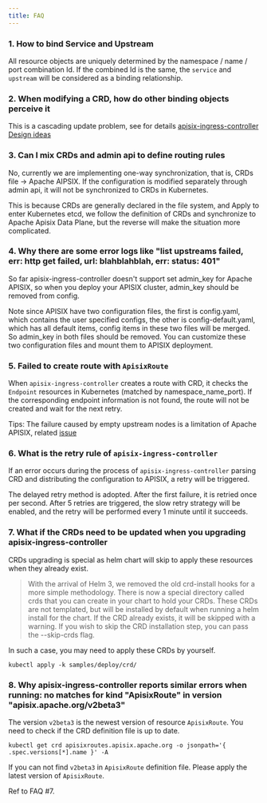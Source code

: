 ```yaml
---
title: FAQ
---
```


<!--
#
# Licensed to the Apache Software Foundation (ASF) under one or more
# contributor license agreements.  See the NOTICE file distributed with
# this work for additional information regarding copyright ownership.
# The ASF licenses this file to You under the Apache License, Version 2.0
# (the "License"); you may not use this file except in compliance with
# the License.  You may obtain a copy of the License at
#
#     http://www.apache.org/licenses/LICENSE-2.0
#
# Unless required by applicable law or agreed to in writing, software
# distributed under the License is distributed on an "AS IS" BASIS,
# WITHOUT WARRANTIES OR CONDITIONS OF ANY KIND, either express or implied.
# See the License for the specific language governing permissions and
# limitations under the License.
#
-->

### 1. How to bind Service and Upstream

All resource objects are uniquely determined by the namespace / name / port combination Id. If the combined Id is the same, the `service` and `upstream` will be considered as a binding relationship.

### 2. When modifying a CRD, how do other binding objects perceive it

This is a cascading update problem, see for details [apisix-ingress-controller Design ideas](./design.md)

### 3. Can I mix CRDs and admin api to define routing rules

No, currently we are implementing one-way synchronization, that is, CRDs file -> Apache AIPSIX. If the configuration is modified separately through admin api, it will not be synchronized to CRDs in Kubernetes.

This is because CRDs are generally declared in the file system, and Apply to enter Kubernetes etcd, we follow the definition of CRDs and synchronize to Apache Apisix Data Plane, but the reverse will make the situation more complicated.

### 4. Why there are some error logs like "list upstreams failed, err: http get failed, url: blahblahblah, err: status: 401"

So far apisix-ingress-controller doesn't support set admin_key for Apache APISIX, so when you deploy your APISIX cluster, admin_key should be removed from config.

Note since APISIX have two configuration files, the first is config.yaml, which contains the user specified configs, the other is config-default.yaml, which has all default items, config items in these two files will be merged. So admin_key in both files should be removed. You can customize these two configuration files and mount them to APISIX deployment.

### 5. Failed to create route with `ApisixRoute`

When `apisix-ingress-controller` creates a route with CRD, it checks the `Endpoint` resources in Kubernetes (matched by namespace_name_port). If the corresponding endpoint information is not found, the route will not be created and wait for the next retry.

Tips: The failure caused by empty upstream nodes is a limitation of Apache APISIX, related [issue](https://github.com/apache/apisix/issues/3072)

### 6. What is the retry rule of `apisix-ingress-controller`

If an error occurs during the process of `apisix-ingress-controller` parsing CRD and distributing the configuration to APISIX, a retry will be triggered.

The delayed retry method is adopted. After the first failure, it is retried once per second. After 5 retries are triggered, the slow retry strategy will be enabled, and the retry will be performed every 1 minute until it succeeds.

### 7. What if the CRDs need to be updated when you upgrading apisix-ingress-controller

CRDs upgrading is special as helm chart will skip to apply these resources when they already exist.

> With the arrival of Helm 3, we removed the old crd-install hooks for a more simple methodology. There is now a special directory called crds that you can create in your chart to hold your CRDs. These CRDs are not templated, but will be installed by default when running a helm install for the chart. If the CRD already exists, it will be skipped with a warning. If you wish to skip the CRD installation step, you can pass the --skip-crds flag.

In such a case, you may need to apply these CRDs by yourself.

```shell
kubectl apply -k samples/deploy/crd/
```

### 8. Why apisix-ingress-controller reports similar errors when running: no matches for kind "ApisixRoute" in version "apisix.apache.org/v2beta3"

The version `v2beta3` is the newest version of resource `ApisixRoute`. You need to check if the CRD definition file is up to date.

```shell
kubectl get crd apisixroutes.apisix.apache.org -o jsonpath='{ .spec.versions[*].name }' -A
```

If you can not find `v2beta3` in `ApisixRoute` definition file. Please apply the latest version of `ApisixRoute`.

Ref to FAQ #7.

